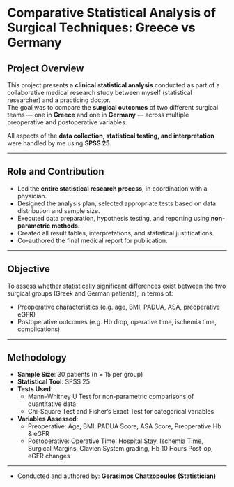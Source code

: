 #  Comparative Statistical Analysis of Surgical Techniques: Greece vs Germany

##  Project Overview

This project presents a **clinical statistical analysis** conducted as part of a collaborative medical research study between myself (statistical researcher) and a practicing doctor.  
The goal was to compare the **surgical outcomes** of two different surgical teams — one in **Greece** and one in **Germany** — across multiple preoperative and postoperative variables.

All aspects of the **data collection, statistical testing, and interpretation** were handled by me using **SPSS 25**.

---

##  Role and Contribution

- Led the **entire statistical research process**, in coordination with a physician.
- Designed the analysis plan, selected appropriate tests based on data distribution and sample size.
- Executed data preparation, hypothesis testing, and reporting using **non-parametric methods**.
- Created all result tables, interpretations, and statistical justifications.
- Co-authored the final medical report for publication.

---

##  Objective

To assess whether statistically significant differences exist between the two surgical groups (Greek and German patients), in terms of:

- Preoperative characteristics (e.g. age, BMI, PADUA, ASA, preoperative eGFR)
- Postoperative outcomes (e.g. Hb drop, operative time, ischemia time, complications)

---

##  Methodology

- **Sample Size**: 30 patients (n = 15 per group)
- **Statistical Tool**: SPSS 25
- **Tests Used**:
  - Mann–Whitney U Test for non-parametric comparisons of quantitative data
  - Chi-Square Test and Fisher’s Exact Test for categorical variables
- **Variables Assessed**:
  - Preoperative: Age, BMI, PADUA Score, ASA Score, Preoperative Hb & eGFR
  - Postoperative: Operative Time, Hospital Stay, Ischemia Time, Surgical Margins, Clavien System grading, Hb 10 Hours Post-op, eGFR changes

---

-  Conducted and authored by: **Gerasimos Chatzopoulos (Statistician)**
